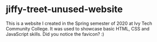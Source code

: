 # jiffy-treet-unused-website
This is a website I created in the Spring semester of 2020 at Ivy Tech Community College.
It was used to showcase basic HTML, CSS and JavaScript skills.
Did you notice the favicon? :)
